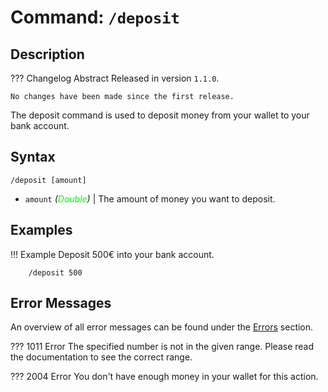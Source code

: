 # **Command:** `/deposit`

## **Description**

??? Changelog Abstract
    Released in version `1.1.0`.

    No changes have been made since the first release.

The deposit command is used to deposit money from your wallet to your bank account.

## **Syntax**

    /deposit [amount]
    
- `amount` *(<span style="color:lime">Double</span>)* | The amount of money you want to deposit.

## **Examples**

!!! Example
    Deposit 500€ into your bank account.

        /deposit 500

## **Error Messages**

An overview of all error messages can be found under the <a href=„/errors/„>Errors</a> section.

??? 1011 Error
    The specified number is not in the given range. Please read the documentation to see the correct range.
    
??? 2004 Error
    You don't have enough money in your wallet for this action.